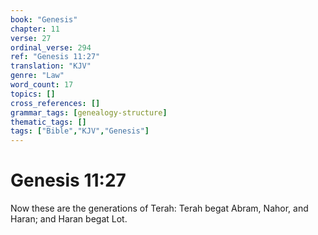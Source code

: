 ```yaml
---
book: "Genesis"
chapter: 11
verse: 27
ordinal_verse: 294
ref: "Genesis 11:27"
translation: "KJV"
genre: "Law"
word_count: 17
topics: []
cross_references: []
grammar_tags: [genealogy-structure]
thematic_tags: []
tags: ["Bible","KJV","Genesis"]
---
```


# Genesis 11:27

Now these are the generations of Terah: Terah begat Abram, Nahor, and Haran; and Haran begat Lot.
